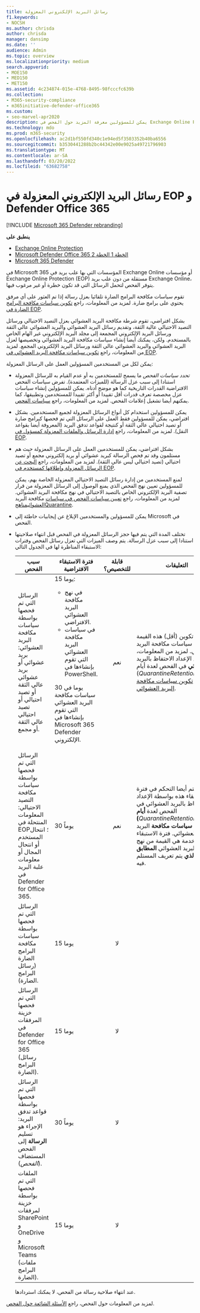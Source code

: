 ```yaml
---
title: رسائل البريد الإلكتروني المعزولة
f1.keywords:
- NOCSH
ms.author: chrisda
author: chrisda
manager: dansimp
ms.date: ''
audience: Admin
ms.topic: overview
ms.localizationpriority: medium
search.appverid:
- MOE150
- MED150
- MET150
ms.assetid: 4c234874-015e-4768-8495-98fcccfc639b
ms.collection:
- M365-security-compliance
- m365initiative-defender-office365
ms.custom:
- seo-marvel-apr2020
description: يمكن للمسؤولين معرفة المزيد حول الفحص في Exchange Online Protection (EOP) التي تحمل رسائل قد تكون خطرة أو غير مرغوب فيها.
ms.technology: mdo
ms.prod: m365-security
ms.openlocfilehash: ac2d1bf550fd340c1e94ed5f3503352b40ba6556
ms.sourcegitcommit: b3530441288b2bc44342e00e9025a49721796903
ms.translationtype: MT
ms.contentlocale: ar-SA
ms.lasthandoff: 03/20/2022
ms.locfileid: "63682758"
---
```

# <a name="quarantined-email-messages-in-eop-and-defender-for-office-365"></a>رسائل البريد الإلكتروني المعزولة في EOP و Defender Office 365

[!INCLUDE [Microsoft 365 Defender rebranding](../includes/microsoft-defender-for-office.md)]

**ينطبق على**
- [Exchange Online Protection](exchange-online-protection-overview.md)
- [Microsoft Defender Office 365 الخطة 1 الخطة 2](defender-for-office-365.md)
- [Microsoft 365 Defender](../defender/microsoft-365-defender.md)

في Microsoft 365 المؤسسات التي بها علب بريد في Exchange Online أو مؤسسات Exchange Online Protection (EOP) مستقلة من دون علب بريد Exchange Online، يتوفر الفحص لتحمل الرسائل التي قد تكون خطرة أو غير مرغوب فيها.

تقوم سياسات مكافحة البرامج الضارة تلقائيا بعزل رسالة إذا تم  العثور على أي مرفق يحتوي على برامج ضارة. لمزيد من المعلومات، راجع [تكوين سياسات مكافحة البرامج الضارة في EOP](configure-anti-malware-policies.md).

بشكل افتراضي، تقوم شرطة مكافحة البريد العشوائي بعزل التصيد الاحتيالي ورسائل التصيد الاحتيالي عالية الثقة، وتقديم رسائل البريد العشوائي والبريد العشوائي عالي الثقة ورسائل البريد الإلكتروني المجمعة إلى مجلد البريد الإلكتروني غير الهام الخاص بالمستخدم. ولكن، يمكنك أيضا إنشاء سياسات مكافحة البريد العشوائي وتخصيصها لعزل البريد العشوائي والبريد العشوائي عالي الثقة ورسائل البريد الإلكتروني المجمع. لمزيد من المعلومات، راجع [تكوين سياسات مكافحة البريد العشوائي في EOP](configure-your-spam-filter-policies.md).

يمكن لكل من المستخدمين المسؤولين العمل على الرسائل المعزولة:

- _تحدد سياسات الفحص_ ما يسمح للمستخدمين به أو عدم القيام به للرسائل المعزولة استنادا إلى سبب عزل الرسالة (للميزات المعتمدة). تفرض سياسات الفحص الافتراضية القدرات التاريخية كما هو موضح أدناه. يمكن للمسؤولين إنشاء سياسات عزل مخصصة تعرف قدرات أقل تقييدا أو أكثر تقييدا للمستخدمين وتطبيقها، كما يمكنهم أيضا تشغيل إعلامات الفحص. لمزيد من المعلومات، راجع [سياسات الفحص](quarantine-policies.md).

- يمكن للمسؤولين استخدام كل أنواع الرسائل المعزولة لجميع المستخدمين. بشكل افتراضي، يمكن للمسؤولين فقط العمل على الرسائل التي تم فحصها كبرامج ضارة أو تصيد احتيالي عالي الثقة أو كنتيجة لقواعد تدفق البريد (المعروفة أيضا بقواعد النقل). لمزيد من المعلومات، راجع [إدارة الرسائل والملفات المعزولة كمسؤول في EOP](manage-quarantined-messages-and-files.md).

- بشكل افتراضي، يمكن للمستخدمين العمل على الرسائل المعزولة حيث هم مستلمون وقد تم فحص الرسالة كبريد عشوائي أو بريد إلكتروني مجمع أو تصيد احتيالي (تصيد احتيالي ليس عالي الثقة). لمزيد من المعلومات، راجع [البحث عن الرسائل المعزولة وإطلاقها كمستخدم في EOP](find-and-release-quarantined-messages-as-a-user.md).

  لمنع المستخدمين من إدارة رسائل التصيد الاحتيالي المعزولة الخاصة بهم، يمكن للمسؤولين تعيين نهج الفحص الذي يمنع الوصول إلى الرسائل المعزولة  من قرار تصفية البريد الإلكتروني الخاص بالتصيد الاحتيالي في نهج مكافحة البريد العشوائي. لمزيد من المعلومات، راجع [تعيين سياسات الفحص في سياسات](quarantine-policies.md#anti-spam-policies) مكافحة البريد [العشوائيمناهجQuarantine](quarantine-policies.md).

- يمكن للمسؤولين والمستخدمين الإبلاغ عن إيجابيات خاطئة إلى Microsoft في الفحص.

- تختلف المدة التي يتم فيها حجز الرسائل المعزولة في الفحص قبل انتهاء صلاحيتها استنادا إلى سبب عزل الرسالة. يتم وصف الميزات التي تعزل رسائل الفحص وفترات الاستبقاء المناظرة لها في الجدول التالي:

  |سبب الفحص|فترة الاستبقاء الافتراضية|قابلة للتخصيص؟|التعليقات|
  |---|---|:---:|---|
  |الرسائل التي تم فحصها بواسطة سياسات مكافحة البريد العشوائي: بريد عشوائي أو بريد عشوائي عالي الثقة أو تصيد احتيالي أو تصيد احتيالي عالي الثقة أو مجمع.|15 يوما: <ul><li>في نهج مكافحة البريد العشوائي الافتراضي.</li><li>في سياسات مكافحة البريد العشوائي التي تقوم بإنشاءها في PowerShell.</li></ul> <p> 30 يوما في سياسات مكافحة البريد العشوائي التي تقوم بإنشاءها في Microsoft 365 Defender الإلكتروني.|نعم|يمكنك تكوين (أقل) هذه القيمة في سياسات مكافحة البريد العشوائي. لمزيد من المعلومات، راجع الإعداد الاحتفاظ بالبريد **العشوائي** في الفحص لعدة أيام (_QuarantineRetentionPeriod_) في [تكوين سياسات مكافحة البريد العشوائي](configure-your-spam-filter-policies.md).|
  |الرسائل التي تم فحصها بواسطة سياسات مكافحة التصيد الاحتيالي: المعلومات المنتحلة في EOP؛ انتحال المستخدم أو انتحال المجال أو معلومات علبة البريد في Defender for Office 365.|30 يوماً|نعم|يتم أيضا التحكم في فترة الاستبقاء هذه بواسطة الإعداد الاحتفاظ بالبريد العشوائي في الفحص لعدة **أيام (**_QuarantineRetentionPeriod_) في **سياسات مكافحة** البريد العشوائي. فترة الاستبقاء المستخدمة هي القيمة من نهج مكافحة البريد العشوائي **المطابق الأول الذي** يتم تعريف المستلم فيه.|
  |الرسائل التي تم فحصها بواسطة سياسات مكافحة البرامج الضارة (رسائل البرامج الضارة).|15 يوما|لا||
  |الرسائل التي تم فحصها خزينة المرفقات في Defender for Office 365 (رسائل البرامج الضارة).|15 يوما|لا||
  |الرسائل التي تم فحصها بواسطة قواعد تدفق البريد: الإجراء هو تسليم **الرسالة** إلى الفحص المستضاف (_الفحص_).|30 يوماً|لا||
  |الملفات التي تم فحصها بواسطة خزينة لمرفقات SharePoint و OneDrive و Microsoft Teams (ملفات البرامج الضارة).|15 يوما|لا||

  عند انتهاء صلاحية رسالة من الفحص، لا يمكنك استردادها.

لمزيد من المعلومات حول الفحص، راجع [الأسئلة الشائعة حول الفحص](quarantine-faq.yml).
